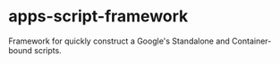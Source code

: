 # apps-script-framework
Framework for quickly construct a Google's Standalone and Container-bound scripts.
